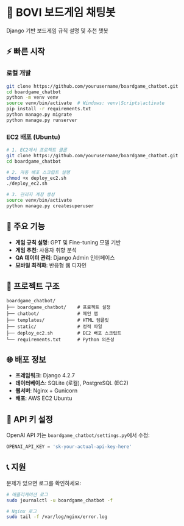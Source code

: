 # 🎲 BOVI 보드게임 채팅봇

Django 기반 보드게임 규칙 설명 및 추천 챗봇

## ⚡ 빠른 시작

### 로컬 개발
```bash
git clone https://github.com/yourusername/boardgame_chatbot.git
cd boardgame_chatbot
python -m venv venv
source venv/bin/activate  # Windows: venv\Scripts\activate
pip install -r requirements.txt
python manage.py migrate
python manage.py runserver
```

### EC2 배포 (Ubuntu)
```bash
# 1. EC2에서 프로젝트 클론
git clone https://github.com/yourusername/boardgame_chatbot.git
cd boardgame_chatbot

# 2. 자동 배포 스크립트 실행
chmod +x deploy_ec2.sh
./deploy_ec2.sh

# 3. 관리자 계정 생성
source venv/bin/activate
python manage.py createsuperuser
```

## 🔧 주요 기능

- **게임 규칙 설명**: GPT 및 Fine-tuning 모델 기반
- **게임 추천**: 사용자 취향 분석
- **QA 데이터 관리**: Django Admin 인터페이스
- **모바일 최적화**: 반응형 웹 디자인

## 📁 프로젝트 구조

```
boardgame_chatbot/
├── boardgame_chatbot/    # 프로젝트 설정
├── chatbot/              # 메인 앱
├── templates/            # HTML 템플릿
├── static/               # 정적 파일
├── deploy_ec2.sh         # EC2 배포 스크립트
└── requirements.txt      # Python 의존성
```

## 🌐 배포 정보

- **프레임워크**: Django 4.2.7
- **데이터베이스**: SQLite (로컬), PostgreSQL (EC2)
- **웹서버**: Nginx + Gunicorn
- **배포**: AWS EC2 Ubuntu

## 🔑 API 키 설정

OpenAI API 키는 `boardgame_chatbot/settings.py`에서 수정:
```python
OPENAI_API_KEY = 'sk-your-actual-api-key-here'
```

## 📞 지원

문제가 있으면 로그를 확인하세요:
```bash
# 애플리케이션 로그
sudo journalctl -u boardgame_chatbot -f

# Nginx 로그  
sudo tail -f /var/log/nginx/error.log
```
